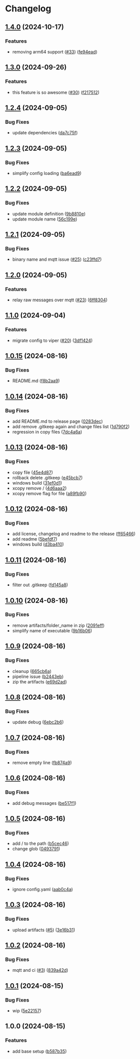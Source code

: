 # Changelog

## [1.4.0](https://github.com/bosch-engineering/udp-mqtt-bridge/compare/v1.3.0...v1.4.0) (2024-10-17)


### Features

* removing arm64 support ([#33](https://github.com/bosch-engineering/udp-mqtt-bridge/issues/33)) ([fe94ead](https://github.com/bosch-engineering/udp-mqtt-bridge/commit/fe94eada4d287c9d0b02ab34fb46f39ca377e4b7))

## [1.3.0](https://github.com/bosch-engineering/udp-mqtt-bridge/compare/v1.2.4...v1.3.0) (2024-09-26)


### Features

* this feature is so awesome ([#30](https://github.com/bosch-engineering/udp-mqtt-bridge/issues/30)) ([f217512](https://github.com/bosch-engineering/udp-mqtt-bridge/commit/f217512fa874bc5d64a60f56bb46d625dcc60db5))

## [1.2.4](https://github.com/bosch-engineering/udp-mqtt-bridge/compare/v1.2.3...v1.2.4) (2024-09-05)


### Bug Fixes

* update dependencies ([da7c75f](https://github.com/bosch-engineering/udp-mqtt-bridge/commit/da7c75fe48d7220ed1aef0b32663d2ca260f8b28))

## [1.2.3](https://github.com/bosch-engineering/udp-mqtt-bridge/compare/v1.2.2...v1.2.3) (2024-09-05)


### Bug Fixes

* simplify config loading ([ba6ead9](https://github.com/bosch-engineering/udp-mqtt-bridge/commit/ba6ead9563da6b679ab9dfad6c75d595cf779f2d))

## [1.2.2](https://github.com/bosch-engineering/udp-mqtt-bridge/compare/v1.2.1...v1.2.2) (2024-09-05)


### Bug Fixes

* update module definition ([9b8810e](https://github.com/bosch-engineering/udp-mqtt-bridge/commit/9b8810ebdc6dad2a3e24bfb09fbab80a0342f4c4))
* update module name ([56c199e](https://github.com/bosch-engineering/udp-mqtt-bridge/commit/56c199eb7cc48163446e329b6673bc180e53d955))

## [1.2.1](https://github.com/BernhardRode/udp-mqtt-bridge/compare/v1.2.0...v1.2.1) (2024-09-05)


### Bug Fixes

* binary name and mqtt issue ([#25](https://github.com/BernhardRode/udp-mqtt-bridge/issues/25)) ([c23ffd7](https://github.com/BernhardRode/udp-mqtt-bridge/commit/c23ffd728db644a1d5ab264e78e590a65fdd7b1b))

## [1.2.0](https://github.com/BernhardRode/udp-mqtt-bridge/compare/v1.1.0...v1.2.0) (2024-09-05)


### Features

* relay raw messages over mqtt ([#23](https://github.com/BernhardRode/udp-mqtt-bridge/issues/23)) ([6ff8304](https://github.com/BernhardRode/udp-mqtt-bridge/commit/6ff8304281eeab36dca4310aaabc2972fb4bb07f))

## [1.1.0](https://github.com/BernhardRode/udp-mqtt-bridge/compare/v1.0.15...v1.1.0) (2024-09-04)


### Features

* migrate config to viper ([#20](https://github.com/BernhardRode/udp-mqtt-bridge/issues/20)) ([3df1424](https://github.com/BernhardRode/udp-mqtt-bridge/commit/3df1424f765b833c0a53ed57329ce026a36652b8))

## [1.0.15](https://github.com/BernhardRode/udp-mqtt-bridge/compare/v1.0.14...v1.0.15) (2024-08-16)


### Bug Fixes

* README.md ([f8b2aa9](https://github.com/BernhardRode/udp-mqtt-bridge/commit/f8b2aa9d1009391c17c35105b645b65a834d9d54))

## [1.0.14](https://github.com/BernhardRode/udp-mqtt-bridge/compare/v1.0.13...v1.0.14) (2024-08-16)


### Bug Fixes

* add README.md to release page ([0283dec](https://github.com/BernhardRode/udp-mqtt-bridge/commit/0283dec2184bc58e8565860d86cf09dcd25d8353))
* add remove .gitkeep again and change files list ([1d790f2](https://github.com/BernhardRode/udp-mqtt-bridge/commit/1d790f260ef3eb17fe815a8ca6afa49e23249894))
* regression in copy files ([7dc4a6a](https://github.com/BernhardRode/udp-mqtt-bridge/commit/7dc4a6a50d6d0f1dbeebb2d6f2c706fb68217155))

## [1.0.13](https://github.com/BernhardRode/udp-mqtt-bridge/compare/v1.0.12...v1.0.13) (2024-08-16)


### Bug Fixes

* copy file ([45e4d87](https://github.com/BernhardRode/udp-mqtt-bridge/commit/45e4d870b45b7d47428e8da062ce7a6f33d4b0dc))
* rollback delete .gitkeep ([e45bcb7](https://github.com/BernhardRode/udp-mqtt-bridge/commit/e45bcb710bedc783811cd4abef604af075014cc5))
* windows build ([31ef0d1](https://github.com/BernhardRode/udp-mqtt-bridge/commit/31ef0d173b0731b682e86e5dd24011a3e9a3996d))
* xcopy remove / ([4d6aaa2](https://github.com/BernhardRode/udp-mqtt-bridge/commit/4d6aaa2238079c699e8e21a8cbae005d5f2f3df7))
* xcopy remove flag for file ([a89fb90](https://github.com/BernhardRode/udp-mqtt-bridge/commit/a89fb9019583f810266c8d5c369e8b26f87c32b9))

## [1.0.12](https://github.com/BernhardRode/udp-mqtt-bridge/compare/v1.0.11...v1.0.12) (2024-08-16)


### Bug Fixes

* add license, changelog and readme to the release ([ff65466](https://github.com/BernhardRode/udp-mqtt-bridge/commit/ff65466904d40029b8c0daed1779dff0266f4590))
* add readme ([5befdf7](https://github.com/BernhardRode/udp-mqtt-bridge/commit/5befdf77766e75ad85c240923d9a86123935d978))
* windows build ([d3ba410](https://github.com/BernhardRode/udp-mqtt-bridge/commit/d3ba410e654ce247c62893ebf769aae820cb2663))

## [1.0.11](https://github.com/BernhardRode/udp-mqtt-bridge/compare/v1.0.10...v1.0.11) (2024-08-16)


### Bug Fixes

* filter out .gitkeep ([fd145a8](https://github.com/BernhardRode/udp-mqtt-bridge/commit/fd145a8bf0e201e69093f1cbb1f8a57900333071))

## [1.0.10](https://github.com/BernhardRode/udp-mqtt-bridge/compare/v1.0.9...v1.0.10) (2024-08-16)


### Bug Fixes

* remove artifacts/folder_name in zip ([2091eff](https://github.com/BernhardRode/udp-mqtt-bridge/commit/2091eff4789285fe8b09d4d2c5476196bc07adb5))
* simplify name of executable ([9b16b06](https://github.com/BernhardRode/udp-mqtt-bridge/commit/9b16b0612a1b1eed51bbe71a3b3da422d3baa03f))

## [1.0.9](https://github.com/BernhardRode/udp-mqtt-bridge/compare/v1.0.8...v1.0.9) (2024-08-16)


### Bug Fixes

* cleanup ([665cb6a](https://github.com/BernhardRode/udp-mqtt-bridge/commit/665cb6a0900b378cbc8fb88c2e0cc49c2992f685))
* pipeline issue ([b2443eb](https://github.com/BernhardRode/udp-mqtt-bridge/commit/b2443eb330eb1fb7aa407c999c878bd950e23220))
* zip the artifacts ([e69d2ad](https://github.com/BernhardRode/udp-mqtt-bridge/commit/e69d2ad6794614996bdcb1ba162111eef578b454))

## [1.0.8](https://github.com/BernhardRode/udp-mqtt-bridge/compare/v1.0.7...v1.0.8) (2024-08-16)


### Bug Fixes

* update debug ([6ebc2b6](https://github.com/BernhardRode/udp-mqtt-bridge/commit/6ebc2b6af5b8b40b7b5dc856bec3dff5a5498ab2))

## [1.0.7](https://github.com/BernhardRode/udp-mqtt-bridge/compare/v1.0.6...v1.0.7) (2024-08-16)


### Bug Fixes

* remove empty line ([fb874a9](https://github.com/BernhardRode/udp-mqtt-bridge/commit/fb874a974077569457a16150d670df458b76f199))

## [1.0.6](https://github.com/BernhardRode/udp_mqtt_bridge/compare/v1.0.5...v1.0.6) (2024-08-16)


### Bug Fixes

* add debug messages ([be517f1](https://github.com/BernhardRode/udp_mqtt_bridge/commit/be517f186bcf75de5c24cbd733e7826f768f1181))

## [1.0.5](https://github.com/BernhardRode/udp_mqtt_bridge/compare/v1.0.4...v1.0.5) (2024-08-16)


### Bug Fixes

* add / to the path ([b5cec46](https://github.com/BernhardRode/udp_mqtt_bridge/commit/b5cec466e291a8ca8dae324898d16d1c5c3853c2))
* change glob ([0493791](https://github.com/BernhardRode/udp_mqtt_bridge/commit/049379140f521701c650c6451bd5c428ff4a9b7a))

## [1.0.4](https://github.com/BernhardRode/udp_mqtt_bridge/compare/v1.0.3...v1.0.4) (2024-08-16)


### Bug Fixes

* ignore config.yaml ([aab0c4a](https://github.com/BernhardRode/udp_mqtt_bridge/commit/aab0c4a4b63831cc4f3fe1c948cca45fee3ee2d3))

## [1.0.3](https://github.com/BernhardRode/udp_mqtt_bridge/compare/v1.0.2...v1.0.3) (2024-08-16)


### Bug Fixes

* upload artifacts ([#5](https://github.com/BernhardRode/udp_mqtt_bridge/issues/5)) ([3e16b31](https://github.com/BernhardRode/udp_mqtt_bridge/commit/3e16b3180ed070243340368aafd296cb6291a639))

## [1.0.2](https://github.com/BernhardRode/udp_mqtt_bridge/compare/v1.0.1...v1.0.2) (2024-08-16)


### Bug Fixes

* mqtt and ci ([#3](https://github.com/BernhardRode/udp_mqtt_bridge/issues/3)) ([839a42d](https://github.com/BernhardRode/udp_mqtt_bridge/commit/839a42d3e7f27cbfcb544066a080a74e4ca83e4e))

## [1.0.1](https://github.com/BernhardRode/udp_mqtt_bridge/compare/v1.0.0...v1.0.1) (2024-08-15)


### Bug Fixes

* wip ([5e22157](https://github.com/BernhardRode/udp_mqtt_bridge/commit/5e221578f954a8e46f66314eb9d92e2a9db6c6c6))

## 1.0.0 (2024-08-15)


### Features

* add base setup ([b587b35](https://github.com/BernhardRode/udp_mqtt_bridge/commit/b587b35b9cb9ead97a7df8e25b93769856876394))
